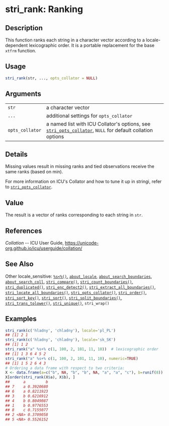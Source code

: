 # stri\_rank: Ranking

## Description

This function ranks each string in a character vector according to a locale-dependent lexicographic order. It is a portable replacement for the base `xtfrm` function.

## Usage

```r
stri_rank(str, ..., opts_collator = NULL)
```

## Arguments

|                 |                                                                                                                                                             |
|-----------------|-------------------------------------------------------------------------------------------------------------------------------------------------------------|
| `str`           | a character vector                                                                                                                                          |
| `...`           | additional settings for `opts_collator`                                                                                                                     |
| `opts_collator` | a named list with <span class="pkg">ICU</span> Collator\'s options, see [`stri_opts_collator`](stri_opts_collator.md), `NULL` for default collation options |

## Details

Missing values result in missing ranks and tied observations receive the same ranks (based on min).

For more information on <span class="pkg">ICU</span>\'s Collator and how to tune it up in <span class="pkg">stringi</span>, refer to [`stri_opts_collator`](stri_opts_collator.md).

## Value

The result is a vector of ranks corresponding to each string in `str`.

## References

*Collation* -- ICU User Guide, <https://unicode-org.github.io/icu/userguide/collation/>

## See Also

Other locale\_sensitive: [`%s<%()`,](operator_compare.md) [`about_locale`](about_locale.md), [`about_search_boundaries`](about_search_boundaries.md), [`about_search_coll`](about_search_coll.md), [`stri_compare()`,](stri_compare.md) [`stri_count_boundaries()`,](stri_count_boundaries.md) [`stri_duplicated()`,](stri_duplicated.md) [`stri_enc_detect2()`,](stri_enc_detect2.md) [`stri_extract_all_boundaries()`,](stri_extract_boundaries.md) [`stri_locate_all_boundaries()`,](stri_locate_boundaries.md) [`stri_opts_collator()`,](stri_opts_collator.md) [`stri_order()`,](stri_order.md) [`stri_sort_key()`,](stri_sort_key.md) [`stri_sort()`,](stri_sort.md) [`stri_split_boundaries()`,](stri_split_boundaries.md) [`stri_trans_tolower()`,](stri_trans_casemap.md) [`stri_unique()`,](stri_unique.md) `stri_wrap()`

## Examples




```r
stri_rank(c('hladny', 'chladny'), locale='pl_PL')
## [1] 2 1
stri_rank(c('hladny', 'chladny'), locale='sk_SK')
## [1] 1 2
stri_rank("a" %s+% c(1, 100, 2, 101, 11, 10))  # lexicographic order
## [1] 1 3 6 4 5 2
stri_rank("a" %s+% c(1, 100, 2, 101, 11, 10), numeric=TRUE)
## [1] 1 5 2 6 4 3
# Ordering a data frame with respect to two criteria:
X <- data.frame(a=c("b", NA, "b", "b", NA, "a", "a", "c"), b=runif(8))
X[order(stri_rank(X$a), X$b), ]
##      a         b
## 7    a 0.3920680
## 6    a 0.8211923
## 3    b 0.6216912
## 4    b 0.8049087
## 1    b 0.9776553
## 8    c 0.7155077
## 2 <NA> 0.3709058
## 5 <NA> 0.5526152
```

